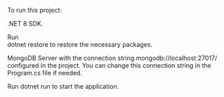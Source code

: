 To run this project: 

.NET 8 SDK.

Run  
dotnet restore
to restore the necessary packages.

MongoDB Server with the connection string 
mongodb://localhost:27017/
 configured in the project. You can change this connection string in the Program.cs file if needed.

Run 
dotnet run
to start the application.
